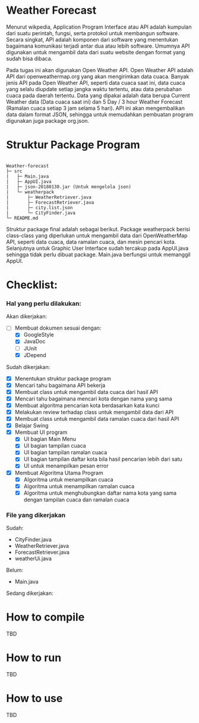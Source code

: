 # Weather Forecast

Menurut wikpedia, Application Program Interface atau API adalah kumpulan dari suatu perintah, fungsi, serta protokol untuk membangun software. Secara singkat, API adalah komponen dari software yang menentukan bagaimana komunikasi terjadi antar dua atau lebih software. Umumnya API digunakan untuk mengambil data dari suatu website dengan format yang sudah bisa dibaca.

Pada tugas ini akan digunakan Open Weather API. Open Weather API adalah API dari openweathermap.org yang akan mengirimkan data cuaca. Banyak jenis API pada Open Weather API, seperti data cuaca saat ini, data cuaca yang selalu diupdate setiap jangka waktu tertentu, atau data perubahan cuaca pada daerah tertentu. Data yang dipakai adalah data berupa Current Weather data (Data cuaca saat ini) dan 5 Day / 3 hour Weather Forecast (Ramalan cuaca setiap 3 jam selama 5 hari). API ini akan mengembalikan data dalam format JSON, sehingga untuk memudahkan pembuatan program digunakan juga package org.json.

# Struktur Package Program

```

Weather-forecast
├─ src
|   ├─ Main.java
|   ├─ AppUI.java
|   ├─ json-20180130.jar (Untuk mengelola json)
|   └─ weatherpack
|       ├─ WeatherRetriever.java
|       ├─ ForecastRetriever.java
|       ├─ city.list.json
|       └─ CityFinder.java
└─ README.md

```

Struktur package final adalah sebagai berikut. Package weatherpack berisi class-class yang diperlukan untuk mengambil data dari OpenWeatherMap API, seperti data cuaca, data ramalan cuaca, dan mesin pencari kota. Selanjutnya untuk Graphic User Interface sudah tercakup pada AppUI.java sehingga tidak perlu dibuat package. Main.java berfungsi untuk memanggil AppUI.

# Checklist:

### Hal yang perlu dilakukan:

Akan dikerjakan:
- [ ] Membuat dokumen sesuai dengan:
  - [x] GoogleStyle
  - [x] JavaDoc
  - [ ] JUnit
  - [x] JDepend

Sudah dikerjakan:
- [x] Menentukan struktur package program
- [x] Mencari tahu bagaimana API bekerja
- [x] Membuat class untuk mengambil data cuaca dari hasil API
- [x] Mencari tahu bagaimana mencari kota dengan nama yang sama
- [x] Membuat algoritma pencarian kota berdasarkan kata kunci
- [x] Melakukan review terhadap class untuk mengambil data dari API
- [x] Membuat class untuk mengambil data ramalan cuaca dari hasil API
- [x] Belajar Swing
- [x] Membuat UI program
  - [x] UI bagian Main Menu
  - [x] UI bagian tampilan cuaca
  - [x] UI bagian tampilan ramalan cuaca
  - [x] UI bagian tampilan daftar kota bila hasil pencarian lebih dari satu
  - [x] UI untuk menampilkan pesan error
- [x] Membuat Algoritma Utama Program
  - [x] Algoritma untuk menampilkan cuaca
  - [x] Algoritma untuk menampilkan ramalan cuaca
  - [x] Algoritma untuk menghubungkan daftar nama kota yang sama dengan tampilan cuaca dan ramalan cuaca

### File yang dikerjakan

Sudah:
- CityFinder.java
- WeatherRetriever.java
- ForecastRetriever.java
- weatherUi.java

Belum:
- Main.java

Sedang dikerjakan:

# How to compile

TBD

# How to run

TBD

# How to use

TBD
